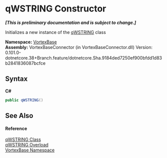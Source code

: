 # qWSTRING Constructor 
 _**\[This is preliminary documentation and is subject to change.\]**_

Initializes a new instance of the <a href="T_VortexBase_qWSTRING.md">qWSTRING</a> class

**Namespace:**&nbsp;<a href="N_VortexBase.md">VortexBase</a><br />**Assembly:**&nbsp;VortexBaseConnector (in VortexBaseConnector.dll) Version: 0.101.0-dotnetcore.38+Branch.feature/dotnetcore.Sha.9184ded7250ef900bfdd1d83b2841836087bcfce

## Syntax

**C#**<br />
``` C#
public qWSTRING()
```


## See Also


#### Reference
<a href="T_VortexBase_qWSTRING.md">qWSTRING Class</a><br /><a href="Overload_VortexBase_qWSTRING__ctor.md">qWSTRING Overload</a><br /><a href="N_VortexBase.md">VortexBase Namespace</a><br />